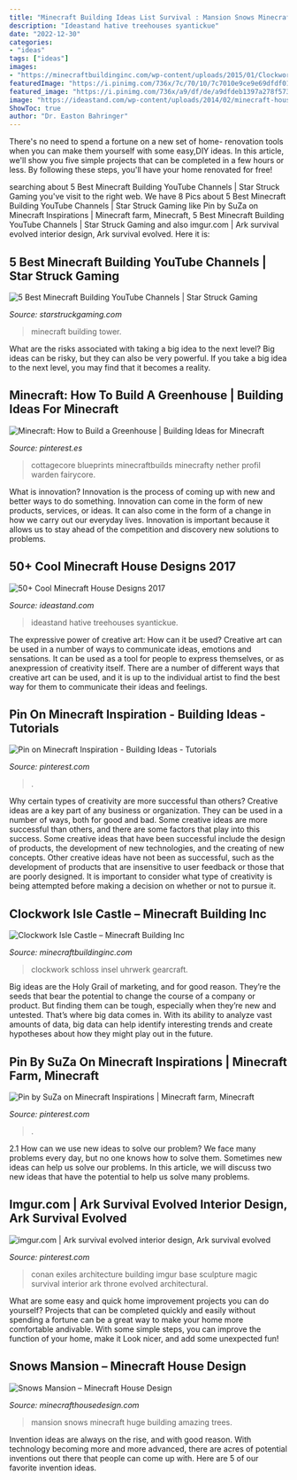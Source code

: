 ```yaml
---
title: "Minecraft Building Ideas List Survival : Mansion Snows Minecraft Huge Building Amazing Trees"
description: "Ideastand hative treehouses syantickue"
date: "2022-12-30"
categories:
- "ideas"
tags: ["ideas"]
images:
- "https://minecraftbuildinginc.com/wp-content/uploads/2015/01/Clockwork-Isle-Minecraft-castle-building-ideas-660x330.jpg"
featuredImage: "https://i.pinimg.com/736x/7c/70/10/7c7010e9ce9e69dfdf01acedd164100e.jpg"
featured_image: "https://i.pinimg.com/736x/a9/df/de/a9dfdeb1397a278f57361d27d17eec37.jpg"
image: "https://ideastand.com/wp-content/uploads/2014/02/minecraft-houses/treehouse-design-idea-5.jpg"
ShowToc: true
author: "Dr. Easton Bahringer"
---
```



There's no need to spend a fortune on a new set of home- renovation tools when you can make them yourself with some easy,DIY ideas. In this article, we'll show you five simple projects that can be completed in a few hours or less. By following these steps, you'll have your home renovated for free!

	

		
searching about 5 Best Minecraft Building YouTube Channels | Star Struck Gaming you've visit to the right web. We have 8 Pics about 5 Best Minecraft Building YouTube Channels | Star Struck Gaming like Pin by SuZa on Minecraft Inspirations | Minecraft farm, Minecraft, 5 Best Minecraft Building YouTube Channels | Star Struck Gaming and also imgur.com | Ark survival evolved interior design, Ark survival evolved. Here it is:
		
    
## 5 Best Minecraft Building YouTube Channels | Star Struck Gaming

<img loading=lazy src="https://www.starstruckgaming.com/wp-content/uploads/2020/11/trixyblox.jpg" onerror="this.onerror=null;this.src='https://tse3.mm.bing.net/th?id=OIP.hP_ek3Kyzi8-1tqwYvKqDwHaEK&amp;pid=15.1';" alt="5 Best Minecraft Building YouTube Channels | Star Struck Gaming">

_Source: starstruckgaming.com_

>minecraft building tower. 

	

What are the risks associated with taking a big idea to the next level?
Big ideas can be risky, but they can also be very powerful. If you take a big idea to the next level, you may find that it becomes a reality.

    
## Minecraft: How To Build A Greenhouse | Building Ideas For Minecraft

<img loading=lazy src="https://i.pinimg.com/736x/d1/19/d7/d119d73892355802a845afd07a01b793.jpg" onerror="this.onerror=null;this.src='https://tse2.mm.bing.net/th?id=OIP.oBm3z2w6hM7-F5XYXnEVlAHaEK&amp;pid=15.1';" alt="Minecraft: How to Build a Greenhouse | Building Ideas for Minecraft">

_Source: pinterest.es_

>cottagecore blueprints minecraftbuilds minecrafty nether profil warden fairycore. 

	

What is innovation?
Innovation is the process of coming up with new and better ways to do something. Innovation can come in the form of new products, services, or ideas. It can also come in the form of a change in how we carry out our everyday lives. Innovation is important because it allows us to stay ahead of the competition and discovery new solutions to problems.

    
## 50+ Cool Minecraft House Designs 2017

<img loading=lazy src="https://ideastand.com/wp-content/uploads/2014/02/minecraft-houses/treehouse-design-idea-5.jpg" onerror="this.onerror=null;this.src='https://tse2.mm.bing.net/th?id=OIP.NJXm4Glxz7hRvYiXb5O67AHaFj&amp;pid=15.1';" alt="50+ Cool Minecraft House Designs 2017">

_Source: ideastand.com_

>ideastand hative treehouses syantickue. 

	

The expressive power of creative art: How can it be used?
Creative art can be used in a number of ways to communicate ideas, emotions and sensations. It can be used as a tool for people to express themselves, or as anexpression of creativity itself. There are a number of different ways that creative art can be used, and it is up to the individual artist to find the best way for them to communicate their ideas and feelings.

    
## Pin On Minecraft Inspiration - Building Ideas - Tutorials

<img loading=lazy src="https://i.pinimg.com/736x/7c/70/10/7c7010e9ce9e69dfdf01acedd164100e.jpg" onerror="this.onerror=null;this.src='https://tse4.mm.bing.net/th?id=OIP.6rVWPF8UB8-dMkY8PBZ8eQHaEK&amp;pid=15.1';" alt="Pin on Minecraft Inspiration - Building Ideas - Tutorials">

_Source: pinterest.com_

>. 

	

Why certain types of creativity are more successful than others?
Creative ideas are a key part of any business or organization. They can be used in a number of ways, both for good and bad. Some creative ideas are more successful than others, and there are some factors that play into this success.
Some creative ideas that have been successful include the design of products, the development of new technologies, and the creating of new concepts. Other creative ideas have not been as successful, such as the development of products that are insensitive to user feedback or those that are poorly designed. It is important to consider what type of creativity is being attempted before making a decision on whether or not to pursue it.

    
## Clockwork Isle Castle – Minecraft Building Inc

<img loading=lazy src="https://minecraftbuildinginc.com/wp-content/uploads/2015/01/Clockwork-Isle-Minecraft-castle-building-ideas-660x330.jpg" onerror="this.onerror=null;this.src='https://tse2.mm.bing.net/th?id=OIP.pkfceM7LxA2639pIiEfv6QHaDt&amp;pid=15.1';" alt="Clockwork Isle Castle – Minecraft Building Inc">

_Source: minecraftbuildinginc.com_

>clockwork schloss insel uhrwerk gearcraft. 

	

Big ideas are the Holy Grail of marketing, and for good reason. They’re the seeds that bear the potential to change the course of a company or product. But finding them can be tough, especially when they’re new and untested. That’s where big data comes in. With its ability to analyze vast amounts of data, big data can help identify interesting trends and create hypotheses about how they might play out in the future.

    
## Pin By SuZa On Minecraft Inspirations | Minecraft Farm, Minecraft

<img loading=lazy src="https://i.pinimg.com/736x/a9/df/de/a9dfdeb1397a278f57361d27d17eec37.jpg" onerror="this.onerror=null;this.src='https://tse1.mm.bing.net/th?id=OIP.dhLWgw60vBTO_drbz1XMngHaHa&amp;pid=15.1';" alt="Pin by SuZa on Minecraft Inspirations | Minecraft farm, Minecraft">

_Source: pinterest.com_

>. 

	

2.1 How can we use new ideas to solve our problem?
We face many problems every day, but no one knows how to solve them. Sometimes new ideas can help us solve our problems. In this article, we will discuss two new ideas that have the potential to help us solve many problems.

    
## Imgur.com | Ark Survival Evolved Interior Design, Ark Survival Evolved

<img loading=lazy src="https://i.pinimg.com/736x/7d/f6/93/7df69353eb554a0a127e5c28fa1162cd.jpg" onerror="this.onerror=null;this.src='https://tse3.mm.bing.net/th?id=OIP.PNLVpI5Q2AXi5TllFzrNowHaEK&amp;pid=15.1';" alt="imgur.com | Ark survival evolved interior design, Ark survival evolved">

_Source: pinterest.com_

>conan exiles architecture building imgur base sculpture magic survival interior ark throne evolved architectural. 

	

What are some easy and quick home improvement projects you can do yourself?
Projects that can be completed quickly and easily without spending a fortune can be a great way to make your home more comfortable andivable. With some simple steps, you can improve the function of your home, make it Look nicer, and add some unexpected fun!

    
## Snows Mansion – Minecraft House Design

<img loading=lazy src="http://minecrafthousedesign.com/wp-content/uploads/2014/11/Snows-Mansion-minecraft-building-ideas-house-huge-amazing-trees.jpg" onerror="this.onerror=null;this.src='https://tse3.mm.bing.net/th?id=OIP.1myrp0ULkwv8uP0OMqdQBwHaFk&amp;pid=15.1';" alt="Snows Mansion – Minecraft House Design">

_Source: minecrafthousedesign.com_

>mansion snows minecraft huge building amazing trees. 

	

Invention ideas are always on the rise, and with good reason. With technology becoming more and more advanced, there are acres of potential inventions out there that people can come up with. Here are 5 of our favorite invention ideas.

